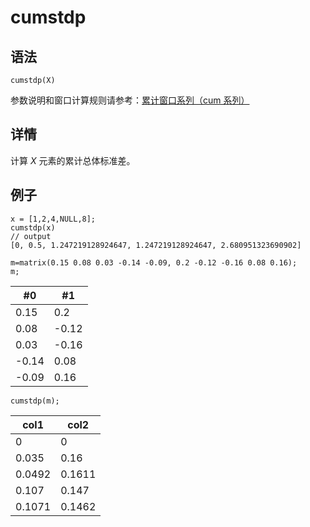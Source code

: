 # cumstdp

## 语法

`cumstdp(X)`

参数说明和窗口计算规则请参考：[累计窗口系列（cum 系列）](../themes/cumFunctions.html)

## 详情

计算 *X* 元素的累计总体标准差。

## 例子

```
x = [1,2,4,NULL,8];
cumstdp(x)
// output
[0, 0.5, 1.247219128924647, 1.247219128924647, 2.680951323690902]
```

```
m=matrix(0.15 0.08 0.03 -0.14 -0.09, 0.2 -0.12 -0.16 0.08 0.16);
m;
```

| #0 | #1 |
| --- | --- |
| 0.15 | 0.2 |
| 0.08 | -0.12 |
| 0.03 | -0.16 |
| -0.14 | 0.08 |
| -0.09 | 0.16 |

```
cumstdp(m);
```

| col1 | col2 |
| --- | --- |
| 0 | 0 |
| 0.035 | 0.16 |
| 0.0492 | 0.1611 |
| 0.107 | 0.147 |
| 0.1071 | 0.1462 |

